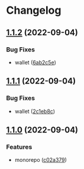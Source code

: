 # Changelog

## [1.1.2](https://github.com/sswastioyono18/test-release-please/compare/wallet-v1.1.1...wallet-v1.1.2) (2022-09-04)


### Bug Fixes

* wallet ([6ab2c5e](https://github.com/sswastioyono18/test-release-please/commit/6ab2c5eaedb50555f1ebfd17048278aaed07bf3f))

## [1.1.1](https://github.com/sswastioyono18/test-release-please/compare/wallet-v1.1.0...wallet-v1.1.1) (2022-09-04)


### Bug Fixes

* wallet ([2c1eb8c](https://github.com/sswastioyono18/test-release-please/commit/2c1eb8c8df239eca54d5be9f45685aa436c39c71))

## [1.1.0](https://github.com/sswastioyono18/test-release-please/compare/wallet-v1.0.0...wallet-v1.1.0) (2022-09-04)


### Features

* monorepo ([c02a379](https://github.com/sswastioyono18/test-release-please/commit/c02a3792f1b3c70f97d05dcdc9afcabc9c0a1093))

